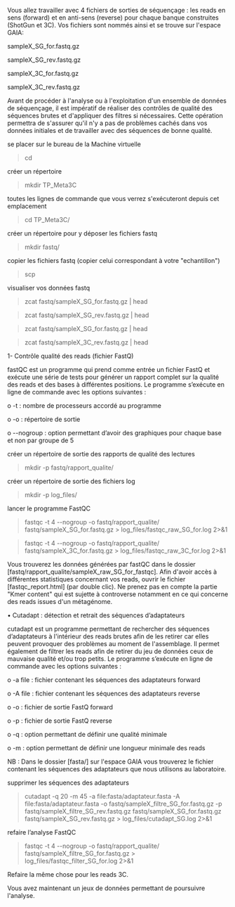 Vous allez travailler avec 4 fichiers de sorties de séquençage : les reads en sens (forward) et en anti-sens (reverse) pour chaque banque construites (ShotGun et 3C). Vos fichiers sont nommés ainsi et se trouve sur l'espace GAIA:

sampleX_SG_for.fastq.gz

sampleX_SG_rev.fastq.gz

sampleX_3C_for.fastq.gz

sampleX_3C_rev.fastq.gz

Avant de procéder à l'analyse ou à l'exploitation d'un ensemble de données de séquençage, il est impératif de réaliser des contrôles de qualité des séquences brutes et d'appliquer des filtres si nécessaires. Cette opération permettra de s'assurer qu'il n'y a pas de problèmes cachés dans vos données initiales et de travailler avec des séquences de bonne qualité.

se placer sur le bureau de la Machine virtuelle

> cd 

créer un répertoire 

> mkdir TP_Meta3C 

toutes les lignes de commande que vous verrez s'exécuteront depuis cet emplacement

> cd  TP_Meta3C/

créer un répertoire pour y déposer les fichiers fastq

> mkdir fastq/

copier les fichiers fastq (copier celui correspondant à votre "echantillon")

> scp 

visualiser vos données fastq 

> zcat  fastq/sampleX_SG_for.fastq.gz  |  head

> zcat  fastq/sampleX_SG_rev.fastq.gz  |  head

> zcat  fastq/sampleX_SG_for.fastq.gz  |  head

> zcat  fastq/sampleX_3C_rev.fastq.gz  |  head

1- Contrôle qualité des reads (fichier FastQ)

fastQC est un programme qui prend comme entrée un fichier FastQ et exécute une série de tests pour générer un rapport complet sur la qualité des reads et des bases à différentes positions. Le programme s’exécute en ligne de commande avec les options suivantes :

o	-t : nombre de processeurs accordé au programme

o	-o : répertoire de sortie

o	--nogroup : option permettant d’avoir des graphiques pour chaque base et non par groupe de 5

créer un répertoire de sortie des rapports de qualité des lectures

> mkdir  -p  fastq/rapport_qualite/

créer un répertoire de sortie des fichiers log

> mkdir  -p  log_files/

lancer le programme FastQC

> fastqc  -t  4  --nogroup  -o  fastq/rapport_qualite/  fastq/sampleX_SG_for.fastq.gz  >  log_files/fastqc_raw_SG_for.log 2>&1

> fastqc  -t  4  --nogroup  -o  fastq/rapport_qualite/  fastq/sampleX_3C_for.fastq.gz  >  log_files/fastqc_raw_3C_for.log 2>&1  

Vous trouverez les données générées par fastQC dans le dossier [fastq/rapport_qualite/sampleX_raw_SG_for_fastqc]. Afin d'avoir accès à différentes statistiques concernant vos reads, ouvrir le fichier [fastqc_report.html] (par double clic). Ne prenez pas en compte la partie "Kmer content" qui est sujette à controverse notamment en ce qui concerne des reads issues d'un métagénome.

•	Cutadapt : détection et retrait des séquences d’adaptateurs

cutadapt est un programme permettant de rechercher des séquences d’adaptateurs à l'intérieur des reads brutes afin de les retirer car elles peuvent provoquer des problèmes au moment de l'assemblage. Il permet également de filtrer les reads afin de retirer du jeu de données ceux de mauvaise qualité et/ou trop petits. Le programme s’exécute en ligne de commande avec les options suivantes :

o	-a file : fichier contenant les séquences des adaptateurs forward

o	-A file : fichier contenant les séquences des adaptateurs reverse

o	-o : fichier de sortie FastQ forward

o	-p : fichier de sortie FastQ reverse

o	-q : option permettant de définir une qualité minimale

o	-m : option permettant de définir une longueur minimale des reads

NB : Dans le dossier [fasta/] sur l'espace GAIA vous trouverez le fichier contenant les séquences des adaptateurs que nous utilisons au laboratoire.

supprimer les séquences des adaptateurs

> cutadapt  -q 20  -m  45  -a  file:fasta/adaptateur.fasta  -A  file:fasta/adaptateur.fasta  -o  fastq/sampleX_filtre_SG_for.fastq.gz  -p  fastq/sampleX_filtre_SG_rev.fastq.gz  fastq/sampleX_SG_for.fastq.gz  fastq/sampleX_SG_rev.fastq.gz  >  log_files/cutadapt_SG.log  2>&1

refaire l’analyse FastQC

> fastqc  -t  4  --nogroup  -o  fastq/rapport_qualite/  fastq/sampleX_filtre_SG_for.fastq.gz  >  log_files/fastqc_filter_SG_for.log 2>&1  

Refaire la même chose pour les reads 3C.

Vous avez maintenant un jeux de données permettant de poursuivre l'analyse.







